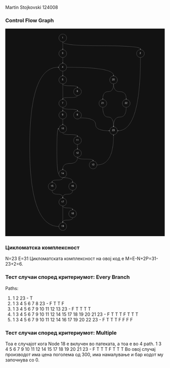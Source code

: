 Martin Stojkovski 124008

###  Control Flow Graph

![alt text](https://github.com/martinsi25/SI_2024_lab2_124008/blob/43e377a01886b5c8c53474a1b8b0e258ccc0ecb5/cfg.png)

### Цикломатска комплексност

N=23 E=31
Цикломатската комплексност на овој код е M=E-N+2P=31-23+2=6.

### Тест случаи според критериумот: Every Branch

Paths:
1. 1 2 23 - T
2. 1 3 4 5 6 7 8 23 - F T T F
3. 1 3 4 5 6 7 9 10 11 12 13 23 - F T T T T
4. 1 3 4 5 6 7 9 10 11 12 14 15 17 18 19 20 21 23 - F T T T F T T T
5. 1 3 4 5 6 7 9 10 11 12 14 16 17 19 20 22 23 - F T T T F F F F

### Тест случаи според критериумот: Multiple

Тоа е случајот кога Node 18 е вклучен во патеката, а тоа е во 4 path.
1 3 4 5 6 7 9 10 11 12 14 15 17 18 19 20 21 23 - F T T T F T T T
Во овој случај производот има цена поголема од 300, има намалување и бар кодот му започнува со 0.
